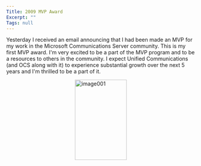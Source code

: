 ```yaml
---
Title: 2009 MVP Award
Excerpt: ""
Tags: null
---
```

<p>Yesterday I received an email announcing that I had been made an MVP for my work in the Microsoft Communications Server community. This is my first MVP award. I'm very excited to be a part of the MVP program and to be a resources to others in the community. I expect Unified Communications (and OCS along with it) to experience substantial growth over the next 5 years and I'm thrilled to be a part of it. </p>  <p><a href="http://www.massivescale.com/blog_files/2009MVPAward_AD14/image001.jpg"><img style="border-bottom:0px;border-left:0px;display:block;float:none;margin-left:auto;border-top:0px;margin-right:auto;border-right:0px;" title="image001" border="0" alt="image001" src="http://www.massivescale.com/blog_files/2009MVPAward_AD14/image001_thumb.jpg" width="138" height="215" /></a></p><img src="http://gotspeech.net/aggbug.aspx?PostID=9137" width="1" height="1"/>